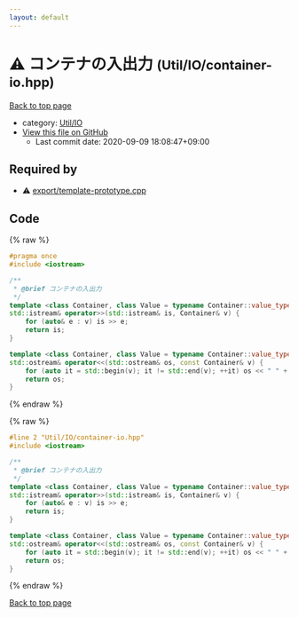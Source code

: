 ```yaml
---
layout: default
---
```


<!-- mathjax config similar to math.stackexchange -->
<script type="text/javascript" async
  src="https://cdnjs.cloudflare.com/ajax/libs/mathjax/2.7.5/MathJax.js?config=TeX-MML-AM_CHTML">
</script>
<script type="text/x-mathjax-config">
  MathJax.Hub.Config({
    TeX: { equationNumbers: { autoNumber: "AMS" }},
    tex2jax: {
      inlineMath: [ ['$','$'] ],
      processEscapes: true
    },
    "HTML-CSS": { matchFontHeight: false },
    displayAlign: "left",
    displayIndent: "2em"
  });
</script>

<script type="text/javascript" src="https://cdnjs.cloudflare.com/ajax/libs/jquery/3.4.1/jquery.min.js"></script>
<script src="https://cdn.jsdelivr.net/npm/jquery-balloon-js@1.1.2/jquery.balloon.min.js" integrity="sha256-ZEYs9VrgAeNuPvs15E39OsyOJaIkXEEt10fzxJ20+2I=" crossorigin="anonymous"></script>
<script type="text/javascript" src="../../../assets/js/copy-button.js"></script>
<link rel="stylesheet" href="../../../assets/css/copy-button.css" />


# :warning: コンテナの入出力 <small>(Util/IO/container-io.hpp)</small>

<a href="../../../index.html">Back to top page</a>

* category: <a href="../../../index.html#9a8d3eea1c7cba0485906562328c7d47">Util/IO</a>
* <a href="{{ site.github.repository_url }}/blob/master/Util/IO/container-io.hpp">View this file on GitHub</a>
    - Last commit date: 2020-09-09 18:08:47+09:00




## Required by

* :warning: <a href="../../export/template-prototype.cpp.html">export/template-prototype.cpp</a>


## Code

<a id="unbundled"></a>
{% raw %}
```cpp
#pragma once
#include <iostream>

/**
 * @brief コンテナの入出力
 */
template <class Container, class Value = typename Container::value_type, std::enable_if_t<!std::is_same_v<Container, std::string>, std::nullptr_t> = nullptr>
std::istream& operator>>(std::istream& is, Container& v) {
    for (auto& e : v) is >> e;
    return is;
}

template <class Container, class Value = typename Container::value_type, std::enable_if_t<!std::is_same_v<Container, std::string>, std::nullptr_t> = nullptr>
std::ostream& operator<<(std::ostream& os, const Container& v) {
    for (auto it = std::begin(v); it != std::end(v); ++it) os << " " + (it == std::begin(v)) << *it;
    return os;
}

```
{% endraw %}

<a id="bundled"></a>
{% raw %}
```cpp
#line 2 "Util/IO/container-io.hpp"
#include <iostream>

/**
 * @brief コンテナの入出力
 */
template <class Container, class Value = typename Container::value_type, std::enable_if_t<!std::is_same_v<Container, std::string>, std::nullptr_t> = nullptr>
std::istream& operator>>(std::istream& is, Container& v) {
    for (auto& e : v) is >> e;
    return is;
}

template <class Container, class Value = typename Container::value_type, std::enable_if_t<!std::is_same_v<Container, std::string>, std::nullptr_t> = nullptr>
std::ostream& operator<<(std::ostream& os, const Container& v) {
    for (auto it = std::begin(v); it != std::end(v); ++it) os << " " + (it == std::begin(v)) << *it;
    return os;
}

```
{% endraw %}

<a href="../../../index.html">Back to top page</a>

